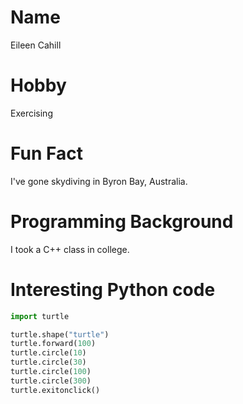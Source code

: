 # Name
Eileen Cahill

# Hobby
Exercising

# Fun Fact
I've gone skydiving in Byron Bay, Australia.

# Programming Background
I took a C++ class in college.

# Interesting Python code
```python
import turtle

turtle.shape("turtle")
turtle.forward(100)
turtle.circle(10)
turtle.circle(30)
turtle.circle(100)
turtle.circle(300)
turtle.exitonclick()
```

